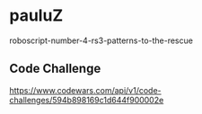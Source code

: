 pauluZ
======

roboscript-number-4-rs3-patterns-to-the-rescue

Code Challenge
--------------
https://www.codewars.com/api/v1/code-challenges/594b898169c1d644f900002e
